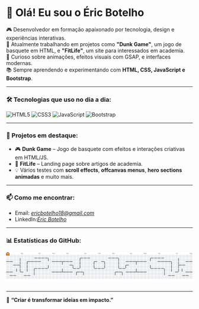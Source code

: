 # 👋 Olá! Eu sou o Éric Botelho

🎮 Desenvolvedor em formação apaixonado por tecnologia, design e experiências interativas.  
🚀 Atualmente trabalhando em projetos como **"Dunk Game"**, um jogo de basquete em HTML, e **"FitLife"**, um site para interessados em academia.  
🎨 Curioso sobre animações, efeitos visuais com GSAP, e interfaces modernas.  
📚 Sempre aprendendo e experimentando com **HTML, CSS, JavaScript e Bootstrap**.  

---

### 🛠️ Tecnologias que uso no dia a dia:
![HTML5](https://img.shields.io/badge/HTML5-E34F26?style=flat&logo=html5&logoColor=white)
![CSS3](https://img.shields.io/badge/CSS3-1572B6?style=flat&logo=css3&logoColor=white)
![JavaScript](https://img.shields.io/badge/JavaScript-F7DF1E?style=flat&logo=javascript&logoColor=black)
![Bootstrap](https://img.shields.io/badge/Bootstrap-563D7C?style=flat&logo=bootstrap&logoColor=white)

---

### 🧪 Projetos em destaque:
- 🎮 **Dunk Game** – Jogo de basquete com efeitos e interações criativas em HTML/JS.
- 🐾 **FitLife** – Landing page sobre artigos de academia.
- 💡 Vários testes com **scroll effects**, **offcanvas menus**, **hero sections animadas** e muito mais.

---

### 📫 Como me encontrar:
- Email: *ericbotelho18@gmail.com*
- LinkedIn:*[Éric Botelho](https://www.linkedin.com/in/%C3%A9ric-botelho-4055442b3/)*

---

### 📊 Estatísticas do GitHub:
<picture>
  <source media="(prefers-color-scheme: dark)" srcset="https://raw.githubusercontent.com/BssEric/BssEric/output/pacman-contribution-graph-dark.svg">
  <source media="(prefers-color-scheme: light)" srcset="https://raw.githubusercontent.com/BssEric/BssEric/output/pacman-contribution-graph.svg">
  <img alt="pacman contribution graph" src="https://raw.githubusercontent.com/BssEric/BssEric/output/pacman-contribution-graph.svg">
</picture>

###
###
---

💬 **“Criar é transformar ideias em impacto.”**
